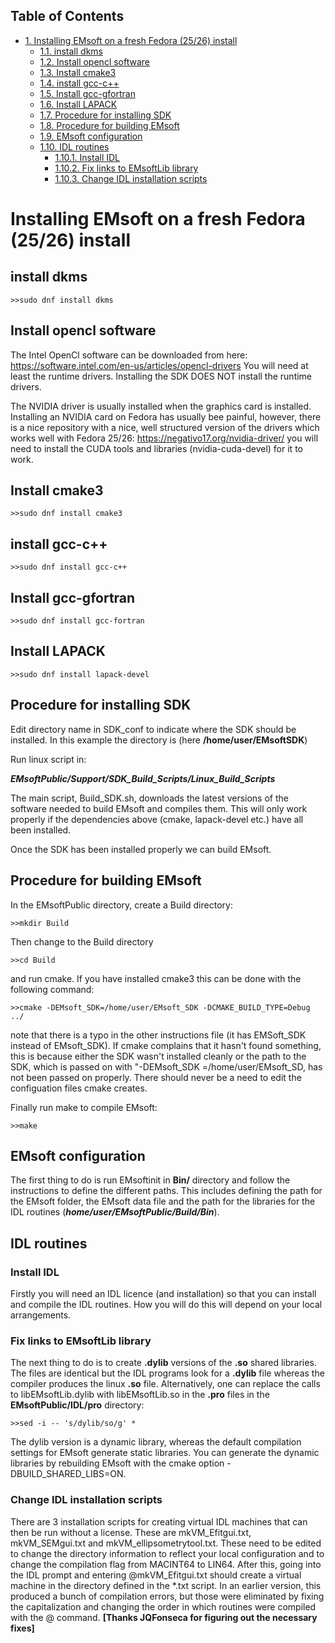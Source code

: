 <div id="table-of-contents">
<h2>Table of Contents</h2>
<div id="text-table-of-contents">
<ul>
<li><a href="#sec-1">1. Installing EMsoft on a fresh Fedora (25/26) install</a>
<ul>
<li><a href="#sec-1-1">1.1. install dkms</a></li>
<li><a href="#sec-1-2">1.2. Install opencl software</a></li>
<li><a href="#sec-1-3">1.3. Install cmake3</a></li>
<li><a href="#sec-1-4">1.4. install gcc-c++</a></li>
<li><a href="#sec-1-5">1.5. Install gcc-gfortran</a></li>
<li><a href="#sec-1-6">1.6. Install LAPACK</a></li>
<li><a href="#sec-1-7">1.7. Procedure for installing SDK</a></li>
<li><a href="#sec-1-8">1.8. Procedure for building EMsoft</a></li>
<li><a href="#sec-1-9">1.9. EMsoft configuration</a></li>
<li><a href="#sec-1-10">1.10. IDL routines</a>
<ul>
<li><a href="#sec-1-10-1">1.10.1. Install IDL</a></li>
<li><a href="#sec-1-10-2">1.10.2. Fix links to EMsoftLib library</a></li>
<li><a href="#sec-1-10-3">1.10.3. Change IDL installation scripts</a></li>
</ul>
</li>
</ul>
</li>
</ul>
</div>
</div>


# Installing EMsoft on a fresh Fedora (25/26) install<a id="sec-1" name="sec-1"></a>

## install dkms<a id="sec-1-1" name="sec-1-1"></a>

    >>sudo dnf install dkms

## Install opencl software<a id="sec-1-2" name="sec-1-2"></a>

The Intel OpenCl software can be downloaded from here:
<https://software.intel.com/en-us/articles/opencl-drivers>
You will need at least the runtime drivers. Installing the SDK DOES NOT install the runtime drivers.

The NVIDIA driver is usually installed when the graphics card is installed. Installing an NVIDIA card on Fedora has usually bee painful, however, there is a nice repository with a nice, well structured version of the drivers which works well with Fedora 25/26:
<https://negativo17.org/nvidia-driver/>
you will need to install the CUDA tools and libraries (nvidia-cuda-devel) for it to work.

## Install cmake3<a id="sec-1-3" name="sec-1-3"></a>

    >>sudo dnf install cmake3

## install gcc-c++<a id="sec-1-4" name="sec-1-4"></a>

    >>sudo dnf install gcc-c++

## Install gcc-gfortran<a id="sec-1-5" name="sec-1-5"></a>

    >>sudo dnf install gcc-fortran

## Install LAPACK<a id="sec-1-6" name="sec-1-6"></a>

    >>sudo dnf install lapack-devel

## Procedure for installing SDK<a id="sec-1-7" name="sec-1-7"></a>

Edit directory name in SDK\_conf to indicate where the SDK should be installed. In this example the directory is (here **/home/user/EMsoftSDK**)

Run linux script in: 

***EMsoftPublic/Support/SDK\_Build\_Scripts/Linux\_Build\_Scripts***

The main script, Build\_SDK.sh, downloads the latest versions of the software needed to build EMsoft and compiles them. This will only work properly if the dependencies above (cmake, lapack-devel etc.) have all been installed.

Once the SDK has been installed properly we can build EMsoft.

## Procedure for building EMsoft<a id="sec-1-8" name="sec-1-8"></a>

In the EMsoftPublic directory, create a Build directory:

    >>mkdir Build

Then change to the Build directory 

    >>cd Build

and run cmake. If you have installed cmake3 this can be done with the following command: 

    >>cmake -DEMsoft_SDK=/home/user/EMsoft_SDK -DCMAKE_BUILD_TYPE=Debug ../

note that there is a typo in the other instructions file (it has EMSoft\_SDK instead of EMsoft\_SDK). If cmake complains that it hasn't found something, this is because either the SDK wasn't installed cleanly or the path to the SDK, which is passed on with "-DEMsoft\_SDK =/home/user/EMsoft\_SD, has not been passed on properly. There should never be a need to edit the configuation files cmake creates.

Finally run make to compile EMsoft:

    >>make

## EMsoft configuration<a id="sec-1-9" name="sec-1-9"></a>

The first thing to do is run EMsoftinit in **Bin/** directory and follow the instructions to define the different paths. This includes defining the path for the EMsoft folder, the EMsoft data file and the path for the libraries for the IDL routines (***home/user/EMsoftPublic/Build/Bin***).   

## IDL routines<a id="sec-1-10" name="sec-1-10"></a>

### Install IDL<a id="sec-1-10-1" name="sec-1-10-1"></a>

Firstly you will need an IDL licence (and installation) so that you can install and compile the IDL routines. How you will do this will depend on your local arrangements.

### Fix links to EMsoftLib library<a id="sec-1-10-2" name="sec-1-10-2"></a>

The next thing to do is to create **.dylib** versions of the **.so** shared libraries. The files are identical but the IDL programs look for a **.dylib** file whereas the compiler produces the linux **.so** file. Alternatively, one can replace the calls to libEMsoftLib.dylib with libEMsoftLib.so in the **.pro** files in the **EMsoftPublic/IDL/pro** directory:

    >>sed -i -- 's/dylib/so/g' *

The dylib version is a dynamic library, whereas the default compilation settings for EMsoft generate static libraries.  You can generate the dynamic libraries by rebuilding EMsoft with the cmake option -DBUILD_SHARED_LIBS=ON.

### Change IDL installation scripts<a id="sec-1-10-3" name="sec-1-10-3"></a>

There are 3 installation scripts for creating virtual IDL machines that can then be run without a license. These are mkVM\_Efitgui.txt, mkVM\_SEMgui.txt and mkVM\_ellipsometrytool.txt. These need to be edited to change the directory information to reflect your local configuration and to change the compilation flag from MACINT64 to LIN64. After this, going into the IDL prompt and entering @mkVM\_Efitgui.txt should create a virtual machine in the directory defined in the \*.txt script. In an earlier version, this produced a bunch of compilation errors, but those were eliminated by fixing the capitalization and changing the order in which routines were compiled with the @ command.  **[Thanks JQFonseca for figuring out the necessary fixes]**

